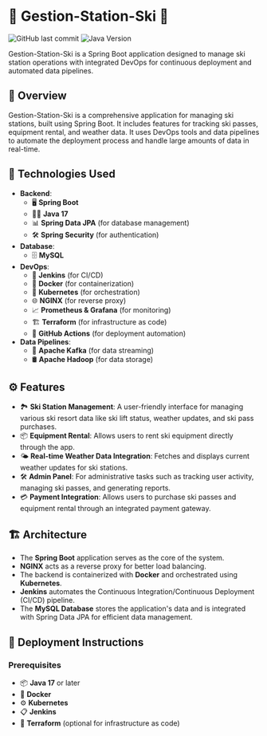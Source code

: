# 🚠 Gestion-Station-Ski 🚠

![GitHub last commit](https://img.shields.io/github/last-commit/yourusername/gestion-station-ski)
![Java Version](https://img.shields.io/badge/java-17%2B-blue)

Gestion-Station-Ski is a Spring Boot application designed to manage ski station operations with integrated DevOps for continuous deployment and automated data pipelines.

## 📜 Overview

Gestion-Station-Ski is a comprehensive application for managing ski stations, built using Spring Boot. It includes features for tracking ski passes, equipment rental, and weather data. It uses DevOps tools and data pipelines to automate the deployment process and handle large amounts of data in real-time.

## 🔧 Technologies Used

- **Backend**: 
  - 🖥️ **Spring Boot**
  - 🐱‍🏍 **Java 17**
  - 📊 **Spring Data JPA** (for database management)
  - 🛠️ **Spring Security** (for authentication)
- **Database**:
  - 🗄️ **MySQL**
- **DevOps**:
  - 🚀 **Jenkins** (for CI/CD)
  - 🎯 **Docker** (for containerization)
  - 🐋 **Kubernetes** (for orchestration)
  - 🌐 **NGINX** (for reverse proxy)
  - 📈 **Prometheus & Grafana** (for monitoring)
  - 🏗️ **Terraform** (for infrastructure as code)
  - 🔄 **GitHub Actions** (for deployment automation)
- **Data Pipelines**:
  - 🔄 **Apache Kafka** (for data streaming)
  - 🛢️ **Apache Hadoop** (for data storage)

## ⚙️ Features

- 🏞️ **Ski Station Management**: A user-friendly interface for managing various ski resort data like ski lift status, weather updates, and ski pass purchases.
- 📦 **Equipment Rental**: Allows users to rent ski equipment directly through the app.
- 🌤️ **Real-time Weather Data Integration**: Fetches and displays current weather updates for ski stations.
- 🛠️ **Admin Panel**: For administrative tasks such as tracking user activity, managing ski passes, and generating reports.
- 💳 **Payment Integration**: Allows users to purchase ski passes and equipment rental through an integrated payment gateway.

## 🏗️ Architecture

- The **Spring Boot** application serves as the core of the system.
- **NGINX** acts as a reverse proxy for better load balancing.
- The backend is containerized with **Docker** and orchestrated using **Kubernetes**.
- **Jenkins** automates the Continuous Integration/Continuous Deployment (CI/CD) pipeline.
- The **MySQL Database** stores the application's data and is integrated with Spring Data JPA for efficient data management.


## 🚀 Deployment Instructions

### Prerequisites

- 📦 **Java 17** or later
- 🐳 **Docker**
- ⚙️ **Kubernetes**
- 📋 **Jenkins**
- 🔧 **Terraform** (optional for infrastructure as code)
